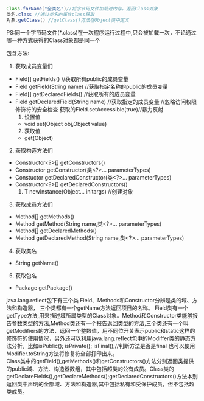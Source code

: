 <!--
 * @Author: your name
 * @Date: 2020-04-01 15:10:37
 * @LastEditTime: 2020-04-01 17:47:15
 * @LastEditors: Please set LastEditors
 * @Description: In User Settings Edit
 * @FilePath: \undefinedd:\Github\Xmind-and-md\md\java\反射.md
 -->
```java
Class.forName("全类名")//将字节码文件加载进内存，返回Class对象
类名.class //通过类名的属性class获取
对象.getClass() //getClass()方法在Object类中定义
```
PS:同一个字节码文件(*.class)在一次程序运行过程中,只会被加载一次，不论通过哪一种方式获得的Class对象都是同一个

包含方法:
1. 获取成员变量们
- Field[] getFields()  //获取所有public的成员变量
- Field getField(String name)   //获取指定名称的public的成员变量
- Field[] getDeclaredFields()   //获取所有的成员变量  
- Field getDeclaredField(String name)   //获取指定的成员变量  //忽略访问权限修饰符的安全检查 获取的Field.setAccessible(true)//暴力反射
  1. 设置值
  - void set(Object obj,Object value)
  2. 获取值
  - get(Object)
2. 获取构造方法们
- Constructor<?>[] getConstructors()
- Constructor<T> getConstructor(类<?>... parameterTypes)
- Constuctor<T> getDeclaredConstructor(类<?>... parameterTypes)
- Constructor<?>[] getDeclaredConstructors()
  1. T newInstance(Object... initargs) //创建对象
3. 获取成员方法们
- Method[] getMethods()
- Method getMethod(String name,类<?>... parameterTypes)
- Method[] getDeclaredMethods()
- Method getDeclaredMethod(String name,类<?>... parameterTypes)
4. 获取类名
- String getName()
5. 获取包名
- Package getPackage()

java.lang.reflect包下有三个类 Field、Methods和Constructor分辨是类的域、方法和构造器，
三个类都有一个getName方法返回项目的名称。
Field类有一个getType方法,用来描述域所属类型的Class对象。Method和Constructor类能够报告参数类型的方法,Method类还有一个报告返回类型的方法,三个类还有一个叫getModifiers的方法，返回一个整数值，用不同位开关表示public和static这样的修饰符的使用情况，另外还可以利用java.lang.reflect包中的Modiffer类的静态方法分析，比如isPublic(); isPrivate(); isFinal();//判断方法是否是final
也可以使用Modifier.toString方法将修复符全部打印出来。  
Class类中的getField(),getMethods()和getConstructors()方法分别返回类提供的public域、方法、构造器数组，其中包括超类的公有成员。Class类的getDeclareFields(),getDeclareMethods();getDeclaredConstructors()方法本别返回类中声明的全部域、方法和构造器,其中包括私有和受保护成员，但不包括超类成员。